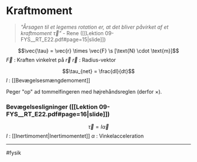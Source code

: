 # Kraftmoment
> *"Årsagen til et legemes rotation er, at det bliver påvirket af et kraftmoment $\vec{\tau}$"* 
> \- Rene ([[Lektion 09-FYS__RT_E22.pdf#page=15|slide]])

$$\vec{\tau} = \vec{r} \times \vec{F} \s [\text{N} \cdot \text{m}]$$
$\vec{F}$ : Kraften vinkelret på $\vec{r}$
$\vec{r}$ : Radius-vektor

$$\tau_{net} = \frac{dl}{dt}$$
$l$ : [[Bevægelsesmængdemoment]]

Peger "op" ad tommelfingeren med højrehåndsreglen (derfor $\times$).

### Bevægelsesligninger ([[Lektion 09-FYS__RT_E22.pdf#page=16|slide]])
$$\vec{\tau} = I\vec{\alpha}$$
$I$ : [[Inertimoment|Inertimomentet]]
$\alpha$ : Vinkelacceleration

---
#fysik 